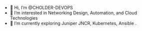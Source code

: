 - 👋 Hi, I’m @CHOLDER-DEVOPS
- 👀 I’m interested in Networking Design, Automation, and Cloud Technologies
- 🌱 I’m currently exploring Juniper JNCR, Kubernetes, Ansible
.

<!---
CHOLDER-DEVOPS/CHOLDER-DEVOPS is a ✨ special ✨ repository because its `README.md` (this file) appears on your GitHub profile.
You can click the Preview link to take a look at your changes.
--->
